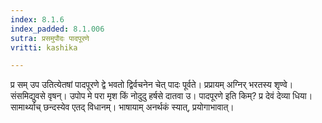 ```yaml
---
index: 8.1.6
index_padded: 8.1.006
sutra: प्रसमुपौदः पादपूरणे
vritti: kashika

---
```

प्र सम् उप उतित्येतषां पादपूरणे द्वे भवतो द्विर्वचनेन चेत् पादः पूर्वते। प्रप्रायम् अग्निर् भरतस्य शृण्वे। संसमिद्युवसे वृषन्। उपोप मे परा मृश किं नोदुदु हर्षसे दातवा उ। पादपूरणे इति किम्? प्र देवं देव्या धिया। सामार्थ्याच् छन्दस्येव एतद् विधानम्। भाषायाम् अनर्थकं स्यात्, प्रयोगाभावात्।